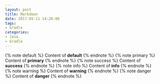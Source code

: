 ```yaml
---
layout: post
title: Markdown
date: 2017-05-11 14:20:00
tags:
- Gradle
categories: 
- Java
- Gradle
---
```



{% note default %} Content of **default** {% endnote %}
{% note primary %} Content of **primary** {% endnote %}
{% note success %} Content of **success** {% endnote %}
{% note info %} Content of **info** {% endnote %}
{% note warning %} Content of **warning** {% endnote %}
{% note danger %} Content of **danger** {% endnote %}
